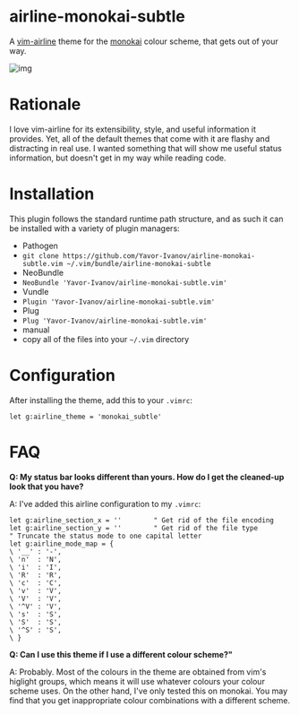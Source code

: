 # airline-monokai-subtle

A [vim-airline](https://github.com/vim-airline/vim-airline) theme for the [monokai](https://github.com/sickill/vim-monokai) colour scheme, that gets out of your way.

![img](https://raw.githubusercontent.com/Yavor-Ivanov/airline-monokai-subtle.vim/master/screenshots/airline_monokai_subtle_normal_mode.png)

# Rationale

I love vim-airline for its extensibility, style, and useful information it provides. Yet, all of the default themes that come with it are flashy and distracting in real use. I wanted something that will show me useful status information, but doesn't get in my way while reading code.

# Installation

This plugin follows the standard runtime path structure, and as such it can be installed with a variety of plugin managers:

*  Pathogen
  *  `git clone https://github.com/Yavor-Ivanov/airline-monokai-subtle.vim ~/.vim/bundle/airline-monokai-subtle`
*  NeoBundle
  *  `NeoBundle 'Yavor-Ivanov/airline-monokai-subtle.vim'`
*  Vundle
  *  `Plugin 'Yavor-Ivanov/airline-monokai-subtle.vim'`
*  Plug
  *  `Plug 'Yavor-Ivanov/airline-monokai-subtle.vim'`
*  manual
  *  copy all of the files into your `~/.vim` directory

# Configuration
After installing the theme, add this to your `.vimrc`:

```vim
let g:airline_theme = 'monokai_subtle'
```

# FAQ

**Q: My status bar looks different than yours. How do I get the cleaned-up look that you have?**

A: I've added this airline configuration to my `.vimrc`:

```vim
let g:airline_section_x = ''        " Get rid of the file encoding
let g:airline_section_y = ''        " Get rid of the file type
" Truncate the status mode to one capital letter
let g:airline_mode_map = {
\ '__' : '-',
\ 'n'  : 'N',
\ 'i'  : 'I',
\ 'R'  : 'R',
\ 'c'  : 'C',
\ 'v'  : 'V',
\ 'V'  : 'V',
\ '^V' : 'V',
\ 's'  : 'S',
\ 'S'  : 'S',
\ '^S' : 'S',
\ }
```

**Q: Can I use this theme if I use a different colour scheme?"**

A: Probably. Most of the colours in the theme are obtained from vim's higlight groups, which means it will use whatever colours your colour scheme uses. On the other hand, I've only tested this on monokai. You may find that you get inappropriate colour combinations with a different scheme.
